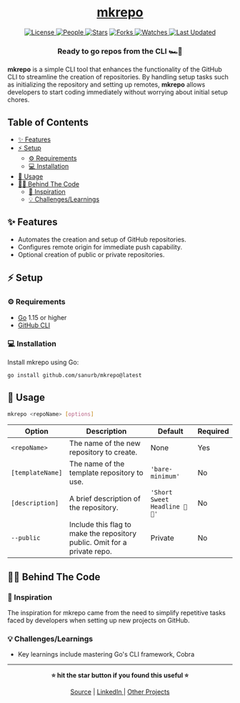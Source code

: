 <div align = "center">

<h1><a href="https://github.com/sanurb/mkrepo">mkrepo</a></h1>

<a href="https://github.com/sanurb/mkrepo/blob/main/LICENSE">
<img alt="License" src="https://img.shields.io/github/license/sanurb/mkrepo?style=flat&color=eee&label="> </a>

<a href="https://github.com/sanurb/mkrepo/graphs/contributors">
<img alt="People" src="https://img.shields.io/github/contributors/sanurb/mkrepo?style=flat&color=ffaaf2&label=People"> </a>

<a href="https://github.com/sanurb/mkrepo/stargazers">
<img alt="Stars" src="https://img.shields.io/github/stars/sanurb/mkrepo?style=flat&color=98c379&label=Stars"></a>

<a href="https://github.com/sanurb/mkrepo/network/members">
<img alt="Forks" src="https://img.shields.io/github/forks/sanurb/mkrepo?style=flat&color=66a8e0&label=Forks"> </a>

<a href="https://github.com/sanurb/mkrepo/watchers">
<img alt="Watches" src="https://img.shields.io/github/watchers/sanurb/mkrepo?style=flat&color=f5d08b&label=Watches"> </a>

<a href="https://github.com/sanurb/mkrepo/pulse">
<img alt="Last Updated" src="https://img.shields.io/github/last-commit/sanurb/mkrepo?style=flat&color=e06c75&label="> </a>

<h3>Ready to go repos from the CLI 🏎️💨</h3>

</div>

**mkrepo** is a simple CLI tool that enhances the functionality of the GitHub CLI to streamline the creation of repositories. By handling setup tasks such as initializing the repository and setting up remotes, **mkrepo** allows developers to start coding immediately without worrying about initial setup chores.

<!-- START doctoc generated TOC please keep comment here to allow auto update -->
<!-- DON'T EDIT THIS SECTION, INSTEAD RE-RUN doctoc TO UPDATE -->
## Table of Contents

- [✨ Features](#-features)
- [⚡ Setup](#-setup)
  - [⚙️ Requirements](#-requirements)
  - [💻 Installation](#-installation)
- [🚀 Usage](#-usage)
- [🧑‍💻 Behind The Code](#-behind-the-code)
  - [🌈 Inspiration](#-inspiration)
  - [💡 Challenges/Learnings](#-challengeslearnings)

<!-- END doctoc generated TOC please keep comment here to allow auto update -->

## ✨ Features

- Automates the creation and setup of GitHub repositories.
- Configures remote origin for immediate push capability.
- Optional creation of public or private repositories.

## ⚡ Setup

### ⚙️ Requirements

- [Go](https://golang.org/dl/) 1.15 or higher
- [GitHub CLI](https://cli.github.com/)

### 💻 Installation

Install mkrepo using Go:

```bash
go install github.com/sanurb/mkrepo@latest
```

## 🚀 Usage

```bash
mkrepo <repoName> [options]
```


| Option         | Description                                                               | Default                         | Required |
|----------------|---------------------------------------------------------------------------|---------------------------------|----------|
| `<repoName>`   | The name of the new repository to create.                                 | None                            | Yes      |
| `[templateName]` | The name of the template repository to use.                              | `'bare-minimum'`                | No       |
| `[description]` | A brief description of the repository.                                   | `'Short Sweet Headline 🎇🎉'`   | No       |
| `--public`     | Include this flag to make the repository public. Omit for a private repo. | Private                         | No       |


## 🧑‍💻 Behind The Code

### 🌈 Inspiration

The inspiration for mkrepo came from the need to simplify repetitive tasks faced by developers when setting up new projects on GitHub.

### 💡 Challenges/Learnings

- Key learnings include mastering Go's CLI framework, Cobra

<hr>

<div align="center">

<strong>⭐ hit the star button if you found this useful ⭐</strong><br>

<a href="https://github.com/sanurb/mkrepo">Source</a>
| <a href="https://linkedin.com/in/sanurb" target="_blank">LinkedIn </a>
| <a href="https://sanurb.github.io/projects" target="_blank">Other Projects </a>

</div>